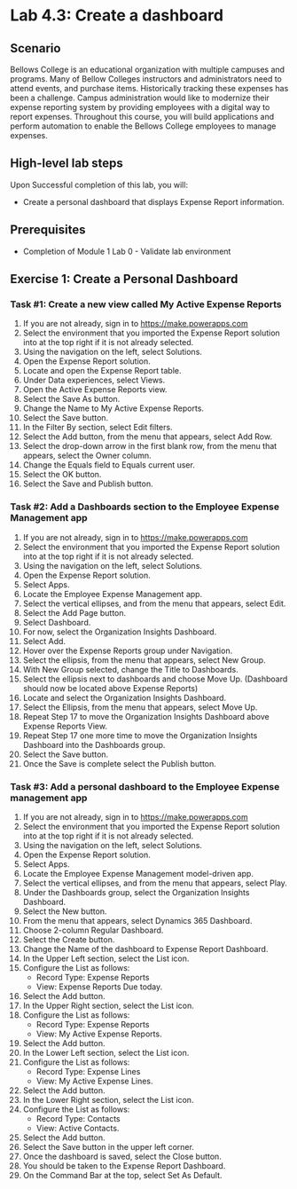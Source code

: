 
# Lab 4.3: Create a dashboard 

## Scenario
Bellows College is an educational organization with multiple campuses and programs. Many of Bellow Colleges instructors and administrators need to attend events, and purchase items. Historically tracking these expenses has been a challenge.
Campus administration would like to modernize their expense reporting system by providing employees with a digital way to report expenses.
Throughout this course, you will build applications and perform automation to enable the Bellows College employees to manage expenses.

## High-level lab steps
Upon Successful completion of this lab, you will:
- Create a personal dashboard that displays Expense Report information.

## Prerequisites
- Completion of Module 1 Lab 0 - Validate lab environment

## Exercise 1: Create a Personal Dashboard

### Task #1: Create a new view called My Active Expense Reports
1. If you are not already, sign in to https://make.powerapps.com
2. Select the environment that you imported the Expense Report solution into at the top right if it is not already selected.
3. Using the navigation on the left, select Solutions.
4. Open the Expense Report solution.
5. Locate and open the Expense Report table.
6. Under Data experiences, select Views.
7. Open the Active Expense Reports view.
8. Select the Save As button.
9. Change the Name to My Active Expense Reports.
10. Select the Save button.
11. In the Filter By section, select Edit filters.
12. Select the Add button, from the menu that appears, select Add Row.
13. Select the drop-down arrow in the first blank row, from the menu that appears, select the Owner column.
14. Change the Equals field to Equals current user.
15. Select the OK button.
16. Select the Save and Publish button.

### Task #2: Add a Dashboards section to the Employee Expense Management app
1. If you are not already, sign in to https://make.powerapps.com
2. Select the environment that you imported the Expense Report solution into at the top right if it is not already selected.
3. Using the navigation on the left, select Solutions.
4. Open the Expense Report solution.
5. Select Apps.
6. Locate the Employee Expense Management app.
7. Select the vertical ellipses, and from the menu that appears, select Edit.
8. Select the Add Page button.
9. Select Dashboard.
10. For now, select the Organization Insights Dashboard.
11. Select Add.
12. Hover over the Expense Reports group under Navigation.
13. Select the ellipsis, from the menu that appears, select New Group.
14. With New Group selected, change the Title to Dashboards.
15. Select the ellipsis next to dashboards and choose Move Up. (Dashboard should now be located above Expense Reports)
16. Locate and select the Organization Insights Dashboard.
17. Select the Ellipsis, from the menu that appears, select Move Up.
18. Repeat Step 17 to move the Organization Insights Dashboard above Expense Reports View.
19. Repeat Step 17 one more time to move the Organization Insights Dashboard into the Dashboards group.
20. Select the Save button.
21. Once the Save is complete select the Publish button.

### Task #3: Add a personal dashboard to the Employee Expense management app
1. If you are not already, sign in to https://make.powerapps.com
2. Select the environment that you imported the Expense Report solution into at the top right if it is not already selected.
3. Using the navigation on the left, select Solutions.
4. Open the Expense Report solution.
5. Select Apps.
6. Locate the Employee Expense Management model-driven app.
7. Select the vertical ellipses, and from the menu that appears, select Play.
8. Under the Dashboards group, select the Organization Insights Dashboard.
9. Select the New button.
10. From the menu that appears, select Dynamics 365 Dashboard.
11. Choose 2-column Regular Dashboard.
12. Select the Create button.
13. Change the Name of the dashboard to Expense Report Dashboard.
14. In the Upper Left section, select the List icon.
15. Configure the List as follows:
    - Record Type: Expense Reports
    - View: Expense Reports Due today.
16. Select the Add button.
17. In the Upper Right section, select the List icon.
18. Configure the List as follows:
    - Record Type: Expense Reports
    - View: My Active Expense Reports.
19. Select the Add button.
20. In the Lower Left section, select the List icon.
21. Configure the List as follows:
    - Record Type: Expense Lines
    - View: My Active Expense Lines.
22. Select the Add button.
23. In the Lower Right section, select the List icon.
24. Configure the List as follows:
    - Record Type: Contacts
    - View: Active Contacts.
25. Select the Add button.
26. Select the Save button in the upper left corner.
27. Once the dashboard is saved, select the Close button.
28. You should be taken to the Expense Report Dashboard.
29. On the Command Bar at the top, select Set As Default.
